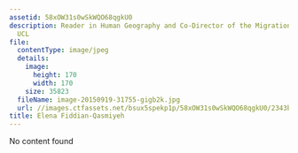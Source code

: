 ```yaml
---
assetid: 58xOW31s0wSkWQO68qgkU0
description: Reader in Human Geography and Co-Director of the Migration Research Unit,
  UCL
file:
  contentType: image/jpeg
  details:
    image:
      height: 170
      width: 170
    size: 35823
  fileName: image-20150919-31755-gigb2k.jpg
  url: //images.ctfassets.net/bsux5spekp1p/58xOW31s0wSkWQO68qgkU0/2343b607b3cc963432cf5b0b52a3bf3d/image-20150919-31755-gigb2k.jpg
title: Elena Fiddian-Qasmiyeh
---
```

No content found